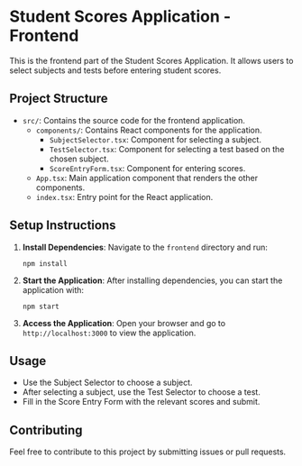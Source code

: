 # Student Scores Application - Frontend

This is the frontend part of the Student Scores Application. It allows users to select subjects and tests before entering student scores.

## Project Structure

- `src/`: Contains the source code for the frontend application.
  - `components/`: Contains React components for the application.
    - `SubjectSelector.tsx`: Component for selecting a subject.
    - `TestSelector.tsx`: Component for selecting a test based on the chosen subject.
    - `ScoreEntryForm.tsx`: Component for entering scores.
  - `App.tsx`: Main application component that renders the other components.
  - `index.tsx`: Entry point for the React application.

## Setup Instructions

1. **Install Dependencies**: Navigate to the `frontend` directory and run:
   ```
   npm install
   ```

2. **Start the Application**: After installing dependencies, you can start the application with:
   ```
   npm start
   ```

3. **Access the Application**: Open your browser and go to `http://localhost:3000` to view the application.

## Usage

- Use the Subject Selector to choose a subject.
- After selecting a subject, use the Test Selector to choose a test.
- Fill in the Score Entry Form with the relevant scores and submit.

## Contributing

Feel free to contribute to this project by submitting issues or pull requests.